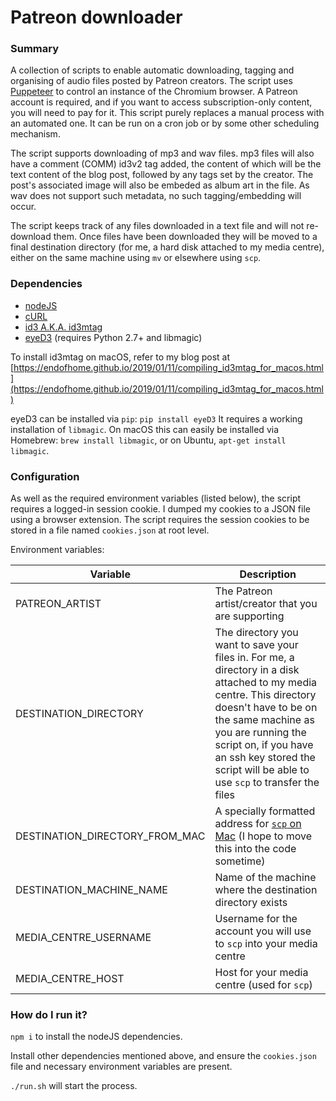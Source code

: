 # Patreon downloader

### Summary

A collection of scripts to enable automatic downloading, tagging and organising of audio files posted by Patreon creators. The script uses [Puppeteer](https://developers.google.com/web/tools/puppeteer/) to control an instance of the Chromium browser. A Patreon account is required, and if you want to access subscription-only content, you will need to pay for it. This script purely replaces a manual process with an automated one. It can be run on a cron job or by some other scheduling mechanism.

The script supports downloading of mp3 and wav files. mp3 files will also have a comment (COMM) id3v2 tag added, the content of which will be the text content of the blog post, followed by any tags set by the creator. The post's associated image will also be embeded as album art in the file. As wav does not support such metadata, no such tagging/embedding will occur.

The script keeps track of any files downloaded in a text file and will not re-download them. Once files have been downloaded they will be moved to a final destination directory (for me, a hard disk attached to my media centre), either on the same machine using `mv` or elsewhere using `scp`.

### Dependencies
* [nodeJS](https://nodejs.org)
* [cURL](https://curl.haxx.se/)
* [id3 A.K.A. id3mtag](https://squell.github.io/id3/)  
* [eyeD3](https://eyed3.readthedocs.io/en/latest/) (requires Python 2.7+ and libmagic)

To install id3mtag on macOS, refer to my blog post at [https://endofhome.github.io/2019/01/11/compiling_id3mtag_for_macos.html](https://endofhome.github.io/2019/01/11/compiling_id3mtag_for_macos.html)

eyeD3 can be installed via `pip`: ```pip install eyeD3```
It requires a working installation of `libmagic`. On macOS this can easily be installed via Homebrew: ```brew install libmagic```, or on Ubuntu, ```apt-get install libmagic```.

### Configuration

As well as the required environment variables (listed below), the script requires a logged-in session cookie. I dumped my cookies to a JSON file using a browser extension. The script requires the session cookies to be stored in a file named `cookies.json` at root level.
 
Environment variables:

| Variable | Description|
|----------|------------|
| PATREON_ARTIST | The Patreon artist/creator that you are supporting |
| DESTINATION_DIRECTORY |    The directory you want to save your files in. For me, a directory in a disk attached to my media centre. This directory doesn't have to be on the same machine as you are running the script on, if you have an ssh key stored the script will be able to use `scp` to transfer the files |
| DESTINATION_DIRECTORY_FROM_MAC | A specially formatted address for [`scp` on Mac](https://stackoverflow.com/questions/6697985/problem-with-scp-on-mac-os-x-scp-doesnt-like-spaces-in-filenames-fix-does/12920964#12920964) (I hope to move this into the code sometime) |
| DESTINATION_MACHINE_NAME | Name of the machine where the destination directory exists |
| MEDIA_CENTRE_USERNAME | Username for the account you will use to `scp` into your media centre |
| MEDIA_CENTRE_HOST | Host for your media centre (used for `scp`) | 

### How do I run it?

`npm i` to install the nodeJS dependencies.

Install other dependencies mentioned above, and ensure the `cookies.json` file and necessary environment variables are present.

`./run.sh` will start the process.








